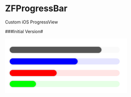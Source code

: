 ZFProgressBar
=============

Custom iOS ProgressView

###Initial Version#

![Alt text](ZFProgressBar-Screenshot.png)